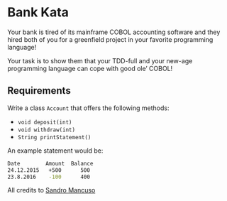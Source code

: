 # Bank Kata

Your bank is tired of its mainframe COBOL accounting software and they hired both of you for a greenfield project in your favorite programming language!

Your task is to show them that your TDD-full and your new-age programming language can cope with good ole’ COBOL!

## Requirements

Write a class `Account` that offers the following methods:

* `void deposit(int)`
* `void withdraw(int)`
* `String printStatement()`

An example statement would be:

```bash
Date        Amount  Balance
24.12.2015   +500      500
23.8.2016    -100      400
```

All credits to [Sandro Mancuso](https://github.com/sandromancuso/Bank-kata)